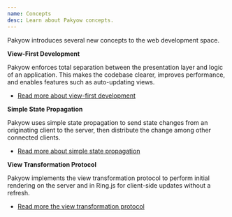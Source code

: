 ```yaml
---
name: Concepts
desc: Learn about Pakyow concepts.
---
```


Pakyow introduces several new concepts to the web development space.

**View-First Development**

Pakyow enforces total separation between the presentation layer and logic of an
application. This makes the codebase clearer, improves performance, and enables
features such as auto-updating views.

- [Read more about view-first development](/docs/concepts/view-first-development)

**Simple State Propagation**

Pakyow uses simple state propagation to send state changes from an originating
client to the server, then distribute the change among other connected clients.

- [Read more about simple state propagation](/docs/concepts/simple-state-propagation)

**View Transformation Protocol**

Pakyow implements the view transformation protocol to perform initial rendering
on the server and in Ring.js for client-side updates without a refresh.

- [Read more the view transformation protocol](/docs/concepts/view-transformation-protocol)


